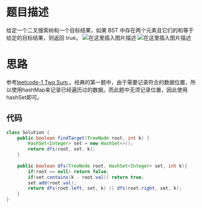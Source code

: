 # 题目描述
给定一个二叉搜索树和一个目标结果，如果 BST 中存在两个元素且它们的和等于给定的目标结果，则返回 true。
![在这里插入图片描述](https://img-blog.csdnimg.cn/20200607154654220.png?x-oss-process=image/watermark,type_ZmFuZ3poZW5naGVpdGk,shadow_10,text_aHR0cHM6Ly9ibG9nLmNzZG4ubmV0L3o3MTQ0MDU0ODk=,size_16,color_FFFFFF,t_70)
![在这里插入图片描述](https://img-blog.csdnimg.cn/20200607154703662.png?x-oss-process=image/watermark,type_ZmFuZ3poZW5naGVpdGk,shadow_10,text_aHR0cHM6Ly9ibG9nLmNzZG4ubmV0L3o3MTQ0MDU0ODk=,size_16,color_FFFFFF,t_70)
# 思路
参考[leetcode-1 Two Sum ](https://blog.csdn.net/z714405489/article/details/88615195)。经典的第一题中，由于需要记录符合的数据位置，所以使用hashMap来记录已经遍历过的数据。而此题中无须记录位置，因此使用hashSet即可。

## 代码

```java
class Solution {
    public boolean findTarget(TreeNode root, int k) {
        HashSet<Integer> set = new HashSet<>();
        return dfs(root, set, k);
    }
    
    public boolean dfs(TreeNode root, HashSet<Integer> set, int k){
        if(root == null) return false;
        if(set.contains(k - root.val)) return true;
        set.add(root.val);
        return dfs(root.left, set, k) || dfs(root.right, set, k);
    }
}
```